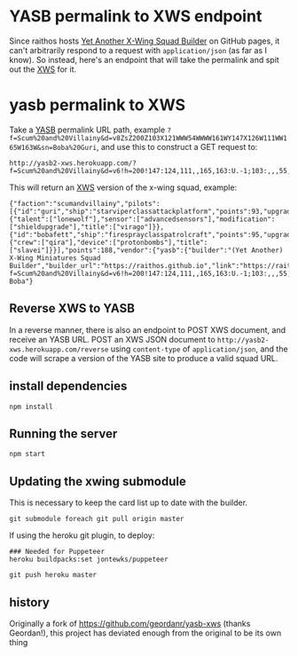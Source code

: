 # YASB permalink to XWS endpoint

Since raithos hosts [Yet Another X-Wing Squad Builder](https://raithos.github.io/xwing)
on GitHub pages, it can't arbitrarily respond to a request with
`application/json` (as far as I know).  So instead, here's an endpoint
that will take the permalink and spit out the [XWS](https://github.com/elistevens/xws-spec) for it.

# yasb permalink to XWS

Take a [YASB](https://raithos.github.io/) permalink URL path, example `?f=Scum%20and%20Villainy&d=v8ZsZ200Z103X121WWW54WWWW161WY147X126W111WW165W163W&sn=Boba%20Guri`, and use this to construct a GET request to:
```
http://yasb2-xws.herokuapp.com/?f=Scum%20and%20Villainy&d=v6!h=200!147:124,111,,165,163:U.-1;103:,,,55,69,,,161:U.-1&sn=Guri%20Boba&obs=
```
This will return an [XWS](https://github.com/elistevens/xws-spec) version of the x-wing squad, example:
```
{"faction":"scumandvillainy","pilots":[{"id":"guri","ship":"starviperclassattackplatform","points":93,"upgrades":{"talent":["lonewolf"],"sensor":["advancedsensors"],"modification":["shieldupgrade"],"title":["virago"]}},{"id":"bobafett","ship":"firesprayclasspatrolcraft","points":95,"upgrades":{"crew":["qira"],"device":["protonbombs"],"title":["slavei"]}}],"points":188,"vendor":{"yasb":{"builder":"(Yet Another) X-Wing Miniatures Squad Builder","builder_url":"https://raithos.github.io","link":"https://raithos.github.io/?f=Scum%20and%20Villainy&d=v6!h=200!147:124,111,,165,163:U.-1;103:,,,55,69,,,161:U.-1&sn=Guri%20Boba&obs="}},"version":"2.0.0","name":"Guri Boba"}
```

## Reverse XWS to YASB

In a reverse manner, there is also an endpoint to POST XWS document, and receive an YASB URL.  POST an XWS JSON document to `http://yasb2-xws.herokuapp.com/reverse` using `content-type` of `application/json`, and the code will scrape a version of the YASB site to produce a valid squad URL.

## install dependencies

    npm install

## Running the server

    npm start

## Updating the xwing submodule

This is necessary to keep the card list up to date with the builder.

    git submodule foreach git pull origin master


If using the heroku git plugin, to deploy:

    ### Needed for Puppeteer
    heroku buildpacks:set jontewks/puppeteer

    git push heroku master


## history
Originally a fork of https://github.com/geordanr/yasb-xws (thanks Geordan!), this project has deviated enough from the original to be its own thing
